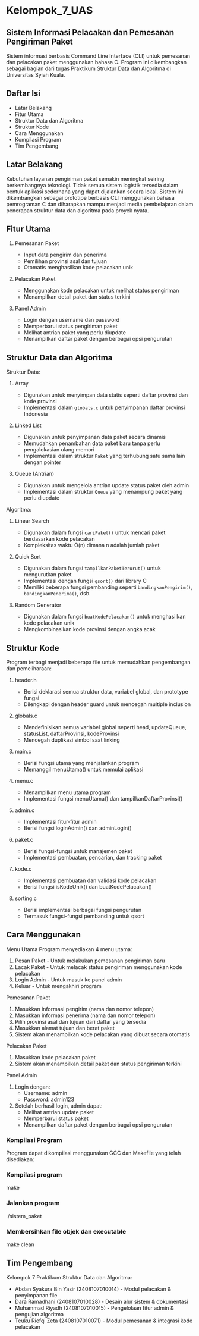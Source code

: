 # Kelompok_7_UAS
## Sistem Informasi Pelacakan dan Pemesanan Pengiriman Paket

Sistem informasi berbasis Command Line Interface (CLI) untuk pemesanan dan pelacakan paket menggunakan bahasa C. Program ini dikembangkan sebagai bagian dari tugas Praktikum Struktur Data dan Algoritma di Universitas Syiah Kuala.

## Daftar Isi
- Latar Belakang
- Fitur Utama
- Struktur Data dan Algoritma
- Struktur Kode
- Cara Menggunakan
- Kompilasi Program
- Tim Pengembang

## Latar Belakang

Kebutuhan layanan pengiriman paket semakin meningkat seiring berkembangnya teknologi. Tidak semua sistem logistik tersedia dalam bentuk aplikasi sederhana yang dapat dijalankan secara lokal. Sistem ini dikembangkan sebagai prototipe berbasis CLI menggunakan bahasa pemrograman C dan diharapkan mampu menjadi media pembelajaran dalam penerapan struktur data dan algoritma pada proyek nyata.

## Fitur Utama

1. Pemesanan Paket
   - Input data pengirim dan penerima
   - Pemilihan provinsi asal dan tujuan
   - Otomatis menghasilkan kode pelacakan unik

2. Pelacakan Paket
   - Menggunakan kode pelacakan untuk melihat status pengiriman
   - Menampilkan detail paket dan status terkini

3. Panel Admin
   - Login dengan username dan password
   - Memperbarui status pengiriman paket
   - Melihat antrian paket yang perlu diupdate
   - Menampilkan daftar paket dengan berbagai opsi pengurutan

## Struktur Data dan Algoritma
Struktur Data:

1. Array
   - Digunakan untuk menyimpan data statis seperti daftar provinsi dan kode provinsi
   - Implementasi dalam `globals.c` untuk penyimpanan daftar provinsi Indonesia

2. Linked List
   - Digunakan untuk penyimpanan data paket secara dinamis
   - Memudahkan penambahan data paket baru tanpa perlu pengalokasian ulang memori
   - Implementasi dalam struktur `Paket` yang terhubung satu sama lain dengan pointer

3. Queue (Antrian)
   - Digunakan untuk mengelola antrian update status paket oleh admin
   - Implementasi dalam struktur `Queue` yang menampung paket yang perlu diupdate

Algoritma:

1. Linear Search
   - Digunakan dalam fungsi `cariPaket()` untuk mencari paket berdasarkan kode pelacakan
   - Kompleksitas waktu O(n) dimana n adalah jumlah paket

2. Quick Sort
   - Digunakan dalam fungsi `tampilkanPaketTerurut()` untuk mengurutkan paket
   - Implementasi dengan fungsi `qsort()` dari library C
   - Memiliki beberapa fungsi pembanding seperti `bandingkanPengirim()`, `bandingkanPenerima()`, dsb.

3. Random Generator
   - Digunakan dalam fungsi `buatKodePelacakan()` untuk menghasilkan kode pelacakan unik
   - Mengkombinasikan kode provinsi dengan angka acak

## Struktur Kode

Program terbagi menjadi beberapa file untuk memudahkan pengembangan dan pemeliharaan:

1. header.h
   - Berisi deklarasi semua struktur data, variabel global, dan prototype fungsi
   - Dilengkapi dengan header guard untuk mencegah multiple inclusion

2. globals.c
   - Mendefinisikan semua variabel global seperti head, updateQueue, statusList, daftarProvinsi, kodeProvinsi
   - Mencegah duplikasi simbol saat linking

3. main.c
   - Berisi fungsi utama yang menjalankan program
   - Memanggil menuUtama() untuk memulai aplikasi

4. menu.c
   - Menampilkan menu utama program
   - Implementasi fungsi menuUtama() dan tampilkanDaftarProvinsi()

5. admin.c
   - Implementasi fitur-fitur admin
   - Berisi fungsi loginAdmin() dan adminLogin()

6. paket.c
   - Berisi fungsi-fungsi untuk manajemen paket
   - Implementasi pembuatan, pencarian, dan tracking paket

7. kode.c
   - Implementasi pembuatan dan validasi kode pelacakan
   - Berisi fungsi isKodeUnik() dan buatKodePelacakan()

8. sorting.c
   - Berisi implementasi berbagai fungsi pengurutan
   - Termasuk fungsi-fungsi pembanding untuk qsort

## Cara Menggunakan

Menu Utama
Program menyediakan 4 menu utama:
1. Pesan Paket - Untuk melakukan pemesanan pengiriman baru
2. Lacak Paket - Untuk melacak status pengiriman menggunakan kode pelacakan
3. Login Admin - Untuk masuk ke panel admin
4. Keluar - Untuk mengakhiri program

Pemesanan Paket
1. Masukkan informasi pengirim (nama dan nomor telepon)
2. Masukkan informasi penerima (nama dan nomor telepon)
3. Pilih provinsi asal dan tujuan dari daftar yang tersedia
4. Masukkan alamat tujuan dan berat paket
5. Sistem akan menampilkan kode pelacakan yang dibuat secara otomatis

Pelacakan Paket
1. Masukkan kode pelacakan paket
2. Sistem akan menampilkan detail paket dan status pengiriman terkini

Panel Admin
1. Login dengan:
   - Username: admin
   - Password: admin123
2. Setelah berhasil login, admin dapat:
   - Melihat antrian update paket
   - Memperbarui status paket
   - Menampilkan daftar paket dengan berbagai opsi pengurutan

### Kompilasi Program

Program dapat dikompilasi menggunakan GCC dan Makefile yang telah disediakan:

### Kompilasi program
make

### Jalankan program
./sistem_paket

### Membersihkan file objek dan executable
make clean

## Tim Pengembang

Kelompok 7 Praktikum Struktur Data dan Algoritma:
- Abdan Syakura Bin Yasir (2408107010014) - Modul pelacakan & penyimpanan file
- Dara Ramadhani (2408107010028) - Desain alur sistem & dokumentasi
- Muhammad Riyadh (2408107010015) - Pengelolaan fitur admin & pengujian algoritma
- Teuku Riefqi Zeta (2408107010071) - Modul pemesanan & integrasi kode pelacakan

